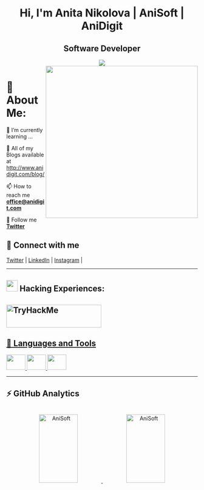 <h1 align="center">Hi, I'm Anita Nikolova | AniSoft | AniDigit </h1>
<h2 align="center">Software Developer</h2>
<div align="center">
<img src="https://readme-typing-svg.herokuapp.com?size=25&center=true&vCenter=true&width=650&lines=;Software+Developer+Freelancer;Part-time+Bugbounty+Hunter;Intrested+in+Ethical+Hacking+Security">
</div>

<img src="https://raw.githubusercontent.com/hackerspider1/hackerspider1/main/code.gif" width=400 align=right />

# 💫 About Me:
🔭 I’m currently learning ...

📓 All of my Blogs available at http://www.anidigit.com/blog/

📫 How to reach me **[office@anidigit.com](mailto:office@anidigit.com)**

👯 Follow me  **[Twitter](https://twitter.com/AniDigit)** 


## 💫 Connect with me
<p align="left">
<a href="https://twitter.com/AniDigit_" target="blank">Twitter</a> |
<a href="https://linkedin.com/in/anitanikolova" target="blank">LinkedIn</a> |
<a href="https://instagram.com/AniDigit" target="blank">Instagram</a> |

---

## <img src="https://cdn-icons-png.flaticon.com/512/1320/1320457.png" height=30/> Hacking Experiences:
<a href="https://tryhackme.com/p/AniDigit" target="blank"><img align="center" src="https://tryhackme-badges.s3.amazonaws.com/AniDigit.png" alt="TryHackMe" alt="TryHackMe" height=60 width=250/>
---    
    
## 📌 Languages and Tools
<p align="left"> 
  <a href="https://www.javascript.com/" target="_blank"> <img width="50" height="40px" src="https://img.icons8.com/color/48/fa314a/javascript.png"/> </a>
  <a href="https://www.python.org/" target="_blank"> <img width="50" height="40px" src="https://img.icons8.com/color/48/null/python--v1.png"/> </a>   
  <a href="https://www.linux.org/" target="_blank"> <img width="50" height="40px" src="https://img.icons8.com/color/48/000000/linux--v1.png"/> </a>   
 </p>
 
---

## ⚡ GitHub Analytics

<p align="center">
<a href="https://github.com/AniSoft">
<br />
<img  height="180em" width="45%" src="https://github-readme-streak-stats.herokuapp.com/?user=AniSoft&show_icons=true&theme=algolia&include_all_commits=true&count_private=true" alt="AniSoft" />
<img  height="180em" width="45%" src="https://github-readme-stats-eight-theta.vercel.app/api?username=AniSoft&show_icons=true&theme=algolia&include_all_commits=true&count_private=true" alt="AniSoft" />

</a>
</p>
